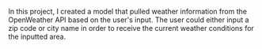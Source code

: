In this project, I created a model that pulled
weather information from the OpenWeather
API based on the user's input. The user could
either input a zip code or city name in order
to receive the current weather conditions for 
the inputted area.